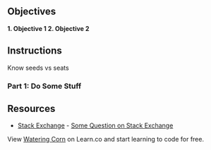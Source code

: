 ## Objectives

**1. Objective 1
2. Objective 2**

## Instructions

Know seeds vs seats

### Part 1: Do Some Stuff

## Resources

* [Stack Exchange](http://www.stackexchange.com) - [Some Question on Stack Exchange](http://www.stackexchange.com/questions/123)

<p class='util--hide'>View <a href='https://learn.co/lessons/watering-corn'>Watering Corn</a> on Learn.co and start learning to code for free.</p>
